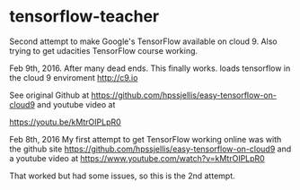 # tensorflow-teacher
Second attempt to make Google's TensorFlow available on cloud 9. Also trying to get udacities TensorFlow course working.


Feb 9th, 2016. After many dead ends. This finally works. loads tensorflow in the cloud 9 enviroment http://c9.io 

See original Github at https://github.com/hpssjellis/easy-tensorflow-on-cloud9 and youtube video at

https://youtu.be/kMtrOIPLpR0




Feb 8th, 2016
My first attempt to get TensorFlow working online was with the github site https://github.com/hpssjellis/easy-tensorflow-on-cloud9 and a youtube video at https://www.youtube.com/watch?v=kMtrOIPLpR0

That worked but had some issues, so this is the 2nd attempt.


